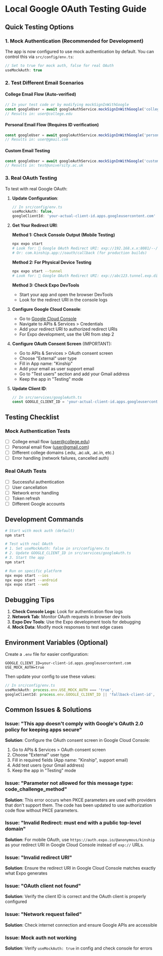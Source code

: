 # Local Google OAuth Testing Guide

## Quick Testing Options

### 1. Mock Authentication (Recommended for Development)

The app is now configured to use mock authentication by default. You can control this via
`src/config/env.ts`:

```typescript
// Set to true for mock auth, false for real OAuth
useMockAuth: true
```

### 2. Test Different Email Scenarios

#### College Email Flow (Auto-verified)

```typescript
// In your test code or by modifying mockSignInWithGoogle
const googleUser = await googleAuthService.mockSignInWithGoogle('college')
// Results in: user@college.edu
```

#### Personal Email Flow (Requires ID verification)

```typescript
const googleUser = await googleAuthService.mockSignInWithGoogle('personal')
// Results in: user@gmail.com
```

#### Custom Email Testing

```typescript
const googleUser = await googleAuthService.mockSignInWithGoogle('custom', 'test@university.ac.uk')
// Results in: test@university.ac.uk
```

### 3. Real OAuth Testing

To test with real Google OAuth:

1. **Update Configuration**:

   ```typescript
   // In src/config/env.ts
   useMockAuth: false,
   googleClientId: 'your-actual-client-id.apps.googleusercontent.com'
   ```

2. **Get Your Redirect URI**:

   **Method 1: Check Console Output (Mobile Testing)**

   ```bash
   npx expo start
   # Look for: 🔗 Google OAuth Redirect URI: exp://192.168.x.x:8081/--/oauth/callback
   # Or: com.kinship.app://oauth/callback (for production builds)
   ```

   **Method 2: For Physical Device Testing**

   ```bash
   npx expo start --tunnel
   # Look for: 🔗 Google OAuth Redirect URI: exp://abc123.tunnel.exp.direct/--/oauth/callback
   ```

   **Method 3: Check Expo DevTools**
   - Start your app and open the browser DevTools
   - Look for the redirect URI in the console logs

3. **Configure Google Cloud Console**:
   - Go to [Google Cloud Console](https://console.cloud.google.com/)
   - Navigate to APIs & Services > Credentials
   - Add your redirect URI to authorized redirect URIs
   - For Expo development, use the URI from step 2

4. **Configure OAuth Consent Screen** (IMPORTANT):
   - Go to APIs & Services > OAuth consent screen
   - Choose "External" user type
   - Fill in App name: "Kinship"
   - Add your email as user support email
   - Go to "Test users" section and add your Gmail address
   - Keep the app in "Testing" mode

5. **Update Client ID**:
   ```typescript
   // In src/services/googleAuth.ts
   const GOOGLE_CLIENT_ID = 'your-actual-client-id.apps.googleusercontent.com'
   ```

## Testing Checklist

### Mock Authentication Tests

- [ ] College email flow (user@college.edu)
- [ ] Personal email flow (user@gmail.com)
- [ ] Different college domains (.edu, .ac.uk, .ac.in, etc.)
- [ ] Error handling (network failures, cancelled auth)

### Real OAuth Tests

- [ ] Successful authentication
- [ ] User cancellation
- [ ] Network error handling
- [ ] Token refresh
- [ ] Different Google accounts

## Development Commands

```bash
# Start with mock auth (default)
npm start

# Test with real OAuth
# 1. Set useMockAuth: false in src/config/env.ts
# 2. Update GOOGLE_CLIENT_ID in src/services/googleAuth.ts
# 3. Start the app
npm start

# Run on specific platform
npx expo start --ios
npx expo start --android
npx expo start --web
```

## Debugging Tips

1. **Check Console Logs**: Look for authentication flow logs
2. **Network Tab**: Monitor OAuth requests in browser dev tools
3. **Expo Dev Tools**: Use the Expo development tools for debugging
4. **Mock Data**: Modify mock responses to test edge cases

## Environment Variables (Optional)

Create a `.env` file for easier configuration:

```env
GOOGLE_CLIENT_ID=your-client-id.apps.googleusercontent.com
USE_MOCK_AUTH=true
```

Then update your config to use these values:

```typescript
// In src/config/env.ts
useMockAuth: process.env.USE_MOCK_AUTH === 'true',
googleClientId: process.env.GOOGLE_CLIENT_ID || 'fallback-client-id',
```

## Common Issues & Solutions

### Issue: "This app doesn't comply with Google's OAuth 2.0 policy for keeping apps secure"

**Solution**: Configure the OAuth consent screen in Google Cloud Console:

1. Go to APIs & Services > OAuth consent screen
2. Choose "External" user type
3. Fill in required fields (App name: "Kinship", support email)
4. Add test users (your Gmail address)
5. Keep the app in "Testing" mode

### Issue: "Parameter not allowed for this message type: code_challenge_method"

**Solution**: This error occurs when PKCE parameters are used with providers that don't support
them. The code has been updated to use authorization code flow without PKCE parameters.

### Issue: "Invalid Redirect: must end with a public top-level domain"

**Solution**: For mobile OAuth, use `https://auth.expo.io/@anonymous/kinship` as your redirect URI
in Google Cloud Console instead of `exp://` URLs.

### Issue: "Invalid redirect URI"

**Solution**: Ensure the redirect URI in Google Cloud Console matches exactly what Expo generates

### Issue: "OAuth client not found"

**Solution**: Verify the client ID is correct and the OAuth client is properly configured

### Issue: "Network request failed"

**Solution**: Check internet connection and ensure Google APIs are accessible

### Issue: Mock auth not working

**Solution**: Verify `useMockAuth: true` in config and check console for errors
